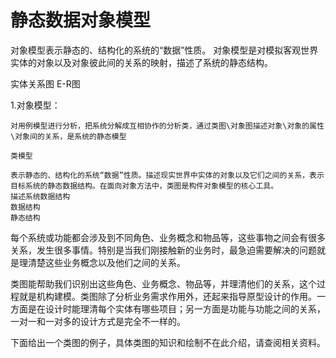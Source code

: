 # 静态数据对象模型

对象模型表示静态的、结构化的系统的“数据”性质。
对象模型是对模拟客观世界实体的对象以及对象彼此间的关系的映射，描述了系统的静态结构。


实体关系图 E-R图



1.对象模型：

    对用例模型进行分析，把系统分解成互相协作的分析类，通过类图\对象图描述对象\对象的属性\对象间的关系，是系统的静态模型

    类模型

    表示静态的、结构化的系统“数据”性质。描述现实世界中实体的对象以及它们之间的关系，表示目标系统的静态数据结构。在面向对象方法中，类图是构件对象模型的核心工具。
    描述系统数据结构
    数据结构
    静态结构


  每个系统或功能都会涉及到不同角色、业务概念和物品等，这些事物之间会有很多关系，发生很多事情。特别是当我们刚接触新的业务时，最急迫需要解决的问题就是理清楚这些业务概念以及他们之间的关系。

  类图能帮助我们识别出这些角色、业务概念、物品等，并理清他们的关系，这个过程就是机构建模。类图除了分析业务需求作用外，还起来指导原型设计的作用。一方面是在设计时能理清每个实体有哪些项目；另一方面是功能与功能之间的关系，一对一和一对多的设计方式是完全不一样的。
  
  下面给出一个类图的例子，具体类图的知识和绘制不在此介绍，请查阅相关资料。